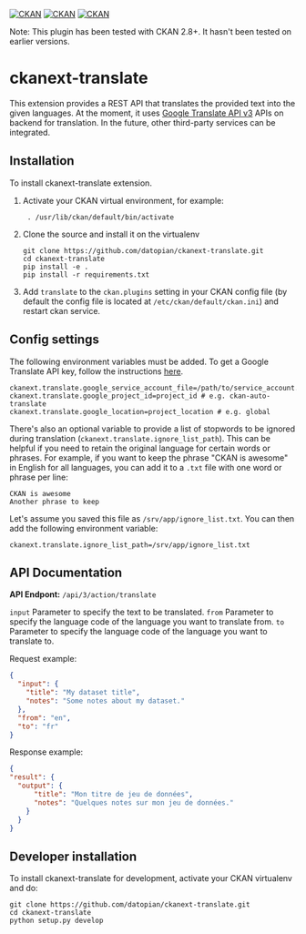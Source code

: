  [![CKAN](https://img.shields.io/badge/ckan-2.7-orange.svg?style=flat-square)](https://github.com/ckan/ckan/tree/2.7) [![CKAN](https://img.shields.io/badge/ckan-2.8-orange.svg?style=flat-square)](https://github.com/ckan/ckan/tree/2.8) [![CKAN](https://img.shields.io/badge/ckan-2.9-orange.svg?style=flat-square)](https://github.com/ckan/ckan/tree/2.9) 

 Note: This plugin has been tested with CKAN 2.8+. It hasn't been tested on earlier versions.

# ckanext-translate

This extension provides a REST API that translates the provided text into the given languages. At the moment, it uses [Google Translate API v3](https://cloud.google.com/translate/docs/advanced/translate-text-advance) APIs on backend for translation. In the future, other third-party services can be integrated.


## Installation

To install ckanext-translate extension.

1. Activate your CKAN virtual environment, for example:
    ```
     . /usr/lib/ckan/default/bin/activate
    ```

2. Clone the source and install it on the virtualenv
    ```
    git clone https://github.com/datopian/ckanext-translate.git
    cd ckanext-translate
    pip install -e .
  	pip install -r requirements.txt
    ```

3. Add `translate` to the `ckan.plugins` setting in your CKAN
   config file (by default the config file is located at
   `/etc/ckan/default/ckan.ini`) and restart ckan service.


## Config settings

  The following environment variables must be added. To get a Google Translate API key, follow the instructions [here](https://cloud.google.com/translate/docs/setup).

  ```
  ckanext.translate.google_service_account_file=/path/to/service_account.json
  ckanext.translate.google_project_id=project_id # e.g. ckan-auto-translate
  ckanext.translate.google_location=project_location # e.g. global
  ```

  There's also an optional variable to provide a list of stopwords to be ignored during translation (`ckanext.translate.ignore_list_path`). This can be helpful if you need to retain the original language for certain words or phrases. For example, if you want to keep the phrase "CKAN is awesome" in English for all languages, you can add it to a `.txt` file with one word or phrase per line:

  ```
  CKAN is awesome
  Another phrase to keep
  ```

  Let's assume you saved this file as `/srv/app/ignore_list.txt`. You can then add the following environment variable:

  ```
  ckanext.translate.ignore_list_path=/srv/app/ignore_list.txt
  ```

## API Documentation

**API Endpont:** `/api/3/action/translate`

`input` Parameter to specify the text to be translated.
`from` Parameter to specify the language code of the language you want to translate from.
`to` Parameter to specify the language code of the language you want to translate to.


Request example:

```json
{
  "input": {
    "title": "My dataset title",
    "notes": "Some notes about my dataset."
  },
  "from": "en",
  "to": "fr"
}
 ```

Response example: 

```json
{
"result": {
  "output": {
      "title": "Mon titre de jeu de données",
      "notes": "Quelques notes sur mon jeu de données."
    }
  }  
}
```



## Developer installation

To install ckanext-translate for development, activate your CKAN virtualenv and
do:

    git clone https://github.com/datopian/ckanext-translate.git
    cd ckanext-translate
    python setup.py develop

